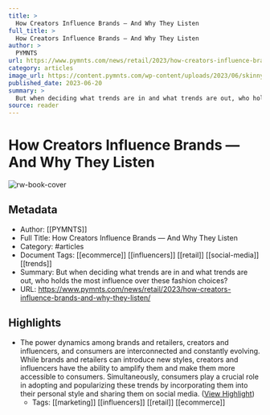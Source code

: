```yaml
---
title: >
  How Creators Influence Brands — And Why They Listen
full_title: >
  How Creators Influence Brands — And Why They Listen
author: >
  PYMNTS
url: https://www.pymnts.com/news/retail/2023/how-creators-influence-brands-and-why-they-listen/
category: articles
image_url: https://content.pymnts.com/wp-content/uploads/2023/06/skinny-jeans-retail-1000x600.jpg
published_date: 2023-06-20
summary: >
  But when deciding what trends are in and what trends are out, who holds the most influence over these fashion choices?
source: reader
---
```

# How Creators Influence Brands — And Why They Listen

![rw-book-cover](https://content.pymnts.com/wp-content/uploads/2023/06/skinny-jeans-retail-1000x600.jpg)

## Metadata
- Author: [[PYMNTS]]
- Full Title: How Creators Influence Brands — And Why They Listen
- Category: #articles
- Document Tags: [[ecommerce]] [[influencers]] [[retail]] [[social-media]] [[trends]] 
- Summary: But when deciding what trends are in and what trends are out, who holds the most influence over these fashion choices?
- URL: https://www.pymnts.com/news/retail/2023/how-creators-influence-brands-and-why-they-listen/

## Highlights
- The power dynamics among brands and retailers, creators and influencers, and consumers are interconnected and constantly evolving. While brands and retailers can introduce new styles, creators and influencers have the ability to amplify them and make them more accessible to consumers. Simultaneously, consumers play a crucial role in adopting and popularizing these trends by incorporating them into their personal style and sharing them on social media. ([View Highlight](https://read.readwise.io/read/01h98074v336a1737kg9hy8jk8))
    - Tags: [[marketing]] [[influencers]] [[retail]] [[ecommerce]] 


